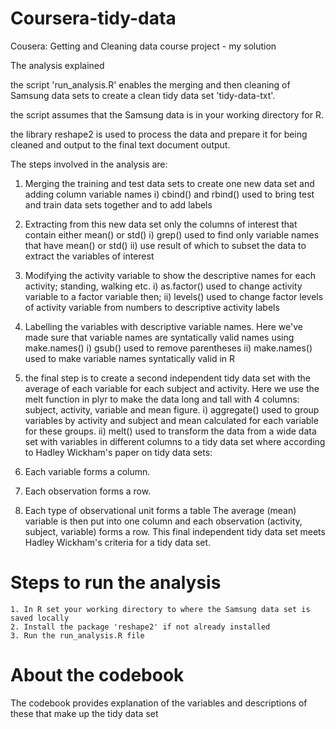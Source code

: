 # Coursera-tidy-data
Cousera: Getting and Cleaning data course project - my solution

The analysis explained

the script 'run_analysis.R' enables the merging and then cleaning of Samsung data sets to create a clean tidy data set
'tidy-data-txt'.

the script assumes that the Samsung data is in your working directory for R.

the library reshape2 is used to process the data and prepare it for being cleaned and output to the final text document output.

The steps involved in the analysis are:

1. Merging the training and test data sets to create one new data set and adding column variable names
  i) cbind() and rbind() used to bring test and train data sets together and to add labels

2. Extracting from this new data set only the columns of interest that contain either mean() or std()
  i) grep() used to find only variable names that have mean() or std()
  ii) use result of which to subset the data to extract the variables of interest

3. Modifying the activity variable to show the descriptive names for each activity; standing, walking etc.
  i) as.factor() used to change activity variable to a factor variable then;
  ii) levels() used to change factor levels of activity variable from numbers to descriptive activity labels 

4. Labelling the variables with descriptive variable names. Here we've made sure that variable names are syntatically valid names using make.names()
  i) gsub() used to remove parentheses
  ii) make.names() used to make variable names syntatically valid in R

5. the final step is to create a second independent tidy data set with the average of each variable for each subject and activity. Here we use the melt function in plyr to make the data long and tall with 4 columns: subject, activity, variable and mean figure.
  i) aggregate() used to group variables by activity and subject and mean calculated for each variable for these   groups.
  ii) melt() used to transform the data from a wide data set with variables in different columns to a tidy data set where according to Hadley Wickham's paper on tidy data sets:
1. Each variable forms a column.
2. Each observation forms a row.
3. Each type of observational unit forms a table 
The average (mean) variable is then put into one column and each observation (activity, subject, variable) forms a row. This final independent tidy data set meets Hadley Wickham's criteria for a tidy data set. 

# Steps to run the analysis

    1. In R set your working directory to where the Samsung data set is saved locally
    2. Install the package 'reshape2' if not already installed
    3. Run the run_analysis.R file

# About the codebook

The codebook provides explanation of the variables and descriptions of these that make up the tidy data set

